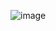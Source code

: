![image](https://user-images.githubusercontent.com/65361679/169689818-6c71c5d7-505d-47de-b2ac-76f92f2f0b0a.png)
